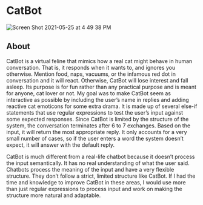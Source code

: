 # CatBot

![Screen Shot 2021-05-25 at 4 49 38 PM](https://user-images.githubusercontent.com/54850909/119572981-39012180-bd79-11eb-8071-91940a9c1076.png)

## About

CatBot is a virtual feline that mimics how a real cat might behave in human conversation. That is, it responds when it wants to, and ignores you otherwise. Mention food, naps, vacuums, or the infamous red dot in conversation and it will react. Otherwise, CatBot will lose interest and fall asleep. Its purpose is for fun rather than any practical purpose and is meant for anyone, cat lover or not. My goal was to make CatBot seem as interactive as possible by including the user’s name in replies and adding reactive cat emoticons for some extra drama. It is made up of several else-if statements that use regular expressions to test the user’s input against some expected responses. Since CatBot is limited by the structure of the system, the conversation terminates after 6 to 7 exchanges. Based on the input, it will return the most appropriate reply. It only accounts for a very small number of cases, so if the user enters a word the system doesn’t expect, it will answer with the default reply. 

CatBot is much different from a real-life chatbot because it doesn’t process the input semantically. It has no real understanding of what the user said. Chatbots process the meaning of the input and have a very flexible structure. They don’t follow a strict, limited structure like CatBot. If I had the time and knowledge to improve CatBot in these areas, I would use more than just regular expressions to process input and work on making the structure more natural and adaptable.

